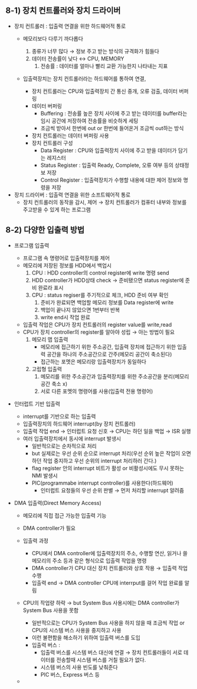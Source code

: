 ## 8-1) 장치 컨트롤러와 장치 드라이버

- 장치 컨트롤러 : 입출력 연결을 위한 하드웨어적 통로
    - 메모리보다 다루기 까다롭다
        1. 종류가 너무 많다 → 정보 주고 받는 방식의 규격화가 힘들다
        2. 데이터 전송률이 낮다 ↔ CPU, MEMORY
            1. 전송률 : 데이터를 얼마나 빨리 교환 가능한지 나타내는 지표
            
    - 입출력장치는 장치 컨트롤러라는 하드웨어를 통하여 연결,
        - 장치 컨트롤러는 CPU와 입출력장치 간 통신 중개, 오류 검출, 데이터 버퍼링
        - 데이터 버퍼링
            - Buffering : 전송률 높은 장치 사이에 주고 받는 데이터를 buffer라는 임시 공간에 저장하여 전송률을 비슷하게 세팅
            - 조금씩 받아서 한번에 out or 한번에 들어온거 조금씩 out하는 방식
        - 장치 컨트롤러는 데이터 버퍼링 사용
        - 장치 컨트롤러 구성
            - Data Register : CPU와 입출력장치 사이에 주고 받을 데이터가 담기는 레지스터
            - Status Register : 입출력 Ready, Complete, 오류 여부 등의 상태정보 저장
            - Control Register : 입출력장치가 수행할 내용에 대한 제어 정보와 명령을 저장
- 장치 드라이버 : 입출력 연결을 위한 소프트웨어적 통로
    - 장치 컨트롤러의 동작을 감시, 제어 → 장치 컨트롤러가 컴퓨터 내부와 정보를 주고받을 수 있게 하는 프로그램

## 8-2) 다양한 입출력 방법

- 프로그램 입출력
    - 프로그램 속 명령어로 입출력장치를 제어
    - 메모리에 저장된 정보를 HDD에서 백업시
        1. CPU : HDD controller의 control register에  write 명령 send
        2. HDD controller가 HDD상태 check → 준비됐으면 status register에 준비 완료라 표시
        3. CPU : status regiser를 주기적으로 체크, HDD 준비 여부 확인
            1. 준비가 완료되면 백업할 메모리 정보를 Data register에 write
            2. 백업이 끝나지 않았으면 1번부터 반복
            3. write end시 작업 완료
    - 입출력 작업은 CPU가 장치 컨트롤러의 register value를 write,read
    - CPU가 장치 controller의 register를 알아야 성립 → 아는 방법이 필요
        1. 메모리 맵 입출력
            - 메모리에 접근하기 위한 주소공간, 입출력 장치에 접근하기 위한 입출력 공간을 하나의 주소공간으로 간주(메모리 공간이 축소된다)
            - 접근하는 포멧은 메모리랑 입출력장치가 동일하다
        2. 고립형 입출력
            1. 메모리를 위한 주소공간과 입출력장치를 위한 주소공간을 분리(메모리 공간 축소 x)
            2. 서로 다른 포멧의 명령어를 사용(입출력 전용 명령어)
            
- 인터럽트 기반 입출력
    - interrupt를 기반으로 하는 입출력
    - 입출력장치의 하드웨어 interrupt(by 장치 컨트롤러)
    - 입출력 작업 end → 인터럽트 요청 신호 → CPU는 하던 일을 백업 → ISR 실행
    - 여러 입출력장치에서 동시에 interrupt 발생시
        - 일반적으로는 순차적으로 처리
        - but 실제로는 우선 순위 순으로 interrupt 처리(우선 순위 높은 작업이 오면 하던 작업 중지하고 우선 순위의 interrupt 처리하러 간다.)
        - flag register 안의 interrupt 비트가 활성 or 비활성시에도 무시 못하는  NMI 발생시
        - PIC(programmabe interrupt controller)를 사용한다(하드웨어)
            - 인터럽트 요청들의 우선 순위 판별 → 먼저 처리할 interrupt 알려줌
- DMA 입출력(Direct Memory Access)
    - 메모리에 직접 접근 가능한 입출력 기능
    - DMA controller가 필요
    - 입출력 과정
        - CPU에서 DMA controller에 입출력장치의 주소, 수행할 연산, 읽거나 쓸 메모리의 주소 등과 같은 형식으로 입출력 작업을 명령
        - DMA controller가 CPU 대신 장치 컨트롤러와 상호 작용 → 입출력 작업 수행
        - 입출력 end → DMA controller CPU에 interrput를 걸어 작업 완료를 알림
    - CPU의 작업량 하락 → but System Bus 사용시에는 DMA controller가 System Bus 사용을 못함
        - 일반적으로는 CPU가 System Bus 사용을 하지 않을 때 조금씩 작업 or CPU의 시스템 버스 사용을 중지하고 사용
        - 이런 불편함을 해소하기 위하여 입출력 버스를 도입
        - 입출력 버스 :
            - 입출력 버스를 시스템 버스 대신에 연결 → 장치 컨트롤러들이 서로 데이터를 전송할때 시스템 버스를 거칠 필요가 없다.
            - 시스템 버스의 사용 빈도를 낮춰준다
            - PIC 버스, Express 버스 등
    
    -

